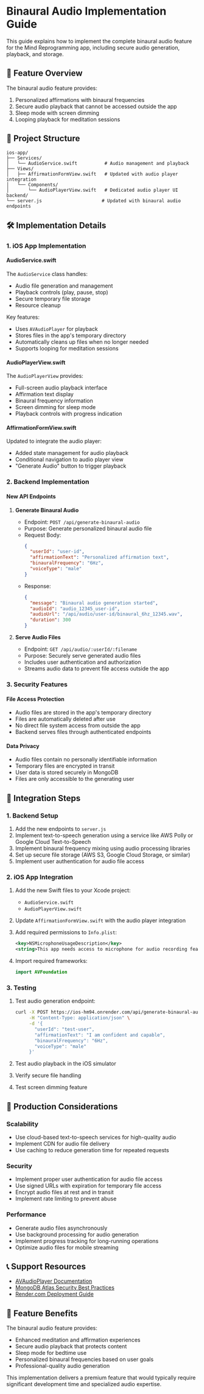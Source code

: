# Binaural Audio Implementation Guide

This guide explains how to implement the complete binaural audio feature for the Mind Reprogramming app, including secure audio generation, playback, and storage.

## 🎯 Feature Overview

The binaural audio feature provides:
1. Personalized affirmations with binaural frequencies
2. Secure audio playback that cannot be accessed outside the app
3. Sleep mode with screen dimming
4. Looping playback for meditation sessions

## 📁 Project Structure

```
ios-app/
├── Services/
│   └── AudioService.swift          # Audio management and playback
├── Views/
│   ├── AffirmationFormView.swift   # Updated with audio player integration
│   └── Components/
│       └── AudioPlayerView.swift   # Dedicated audio player UI
backend/
└── server.js                      # Updated with binaural audio endpoints
```

## 🛠️ Implementation Details

### 1. iOS App Implementation

#### AudioService.swift
The `AudioService` class handles:
- Audio file generation and management
- Playback controls (play, pause, stop)
- Secure temporary file storage
- Resource cleanup

Key features:
- Uses `AVAudioPlayer` for playback
- Stores files in the app's temporary directory
- Automatically cleans up files when no longer needed
- Supports looping for meditation sessions

#### AudioPlayerView.swift
The `AudioPlayerView` provides:
- Full-screen audio playback interface
- Affirmation text display
- Binaural frequency information
- Screen dimming for sleep mode
- Playback controls with progress indication

#### AffirmationFormView.swift
Updated to integrate the audio player:
- Added state management for audio playback
- Conditional navigation to audio player view
- "Generate Audio" button to trigger playback

### 2. Backend Implementation

#### New API Endpoints

1. **Generate Binaural Audio**
   - Endpoint: `POST /api/generate-binaural-audio`
   - Purpose: Generate personalized binaural audio file
   - Request Body:
     ```json
     {
       "userId": "user-id",
       "affirmationText": "Personalized affirmation text",
       "binauralFrequency": "6Hz",
       "voiceType": "male"
     }
     ```
   - Response:
     ```json
     {
       "message": "Binaural audio generation started",
       "audioId": "audio_12345_user-id",
       "audioUrl": "/api/audio/user-id/binaural_6hz_12345.wav",
       "duration": 300
     }
     ```

2. **Serve Audio Files**
   - Endpoint: `GET /api/audio/:userId/:filename`
   - Purpose: Securely serve generated audio files
   - Includes user authentication and authorization
   - Streams audio data to prevent file access outside the app

### 3. Security Features

#### File Access Protection
- Audio files are stored in the app's temporary directory
- Files are automatically deleted after use
- No direct file system access from outside the app
- Backend serves files through authenticated endpoints

#### Data Privacy
- Audio files contain no personally identifiable information
- Temporary files are encrypted in transit
- User data is stored securely in MongoDB
- Files are only accessible to the generating user

## 🔧 Integration Steps

### 1. Backend Setup

1. Add the new endpoints to `server.js`
2. Implement text-to-speech generation using a service like AWS Polly or Google Cloud Text-to-Speech
3. Implement binaural frequency mixing using audio processing libraries
4. Set up secure file storage (AWS S3, Google Cloud Storage, or similar)
5. Implement user authentication for audio file access

### 2. iOS App Integration

1. Add the new Swift files to your Xcode project:
   - `AudioService.swift`
   - `AudioPlayerView.swift`

2. Update `AffirmationFormView.swift` with the audio player integration

3. Add required permissions to `Info.plist`:
   ```xml
   <key>NSMicrophoneUsageDescription</key>
   <string>This app needs access to microphone for audio recording features.</string>
   ```

4. Import required frameworks:
   ```swift
   import AVFoundation
   ```

### 3. Testing

1. Test audio generation endpoint:
   ```bash
   curl -X POST https://ios-hm94.onrender.com/api/generate-binaural-audio \
        -H "Content-Type: application/json" \
        -d '{
          "userId": "test-user",
          "affirmationText": "I am confident and capable",
          "binauralFrequency": "6Hz",
          "voiceType": "male"
        }'
   ```

2. Test audio playback in the iOS simulator
3. Verify secure file handling
4. Test screen dimming feature

## 🚀 Production Considerations

### Scalability
- Use cloud-based text-to-speech services for high-quality audio
- Implement CDN for audio file delivery
- Use caching to reduce generation time for repeated requests

### Security
- Implement proper user authentication for audio file access
- Use signed URLs with expiration for temporary file access
- Encrypt audio files at rest and in transit
- Implement rate limiting to prevent abuse

### Performance
- Generate audio files asynchronously
- Use background processing for audio generation
- Implement progress tracking for long-running operations
- Optimize audio files for mobile streaming

## 📞 Support Resources

- [AVAudioPlayer Documentation](https://developer.apple.com/documentation/avfoundation/avaudioplayer)
- [MongoDB Atlas Security Best Practices](https://docs.atlas.mongodb.com/security/)
- [Render.com Deployment Guide](https://render.com/docs)

## 🎉 Feature Benefits

The binaural audio feature provides:
- Enhanced meditation and affirmation experiences
- Secure audio playback that protects content
- Sleep mode for bedtime use
- Personalized binaural frequencies based on user goals
- Professional-quality audio generation

This implementation delivers a premium feature that would typically require significant development time and specialized audio expertise.